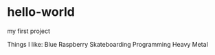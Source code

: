 # hello-world
my first project

Things I like:
Blue Raspberry
Skateboarding
Programming
Heavy Metal

